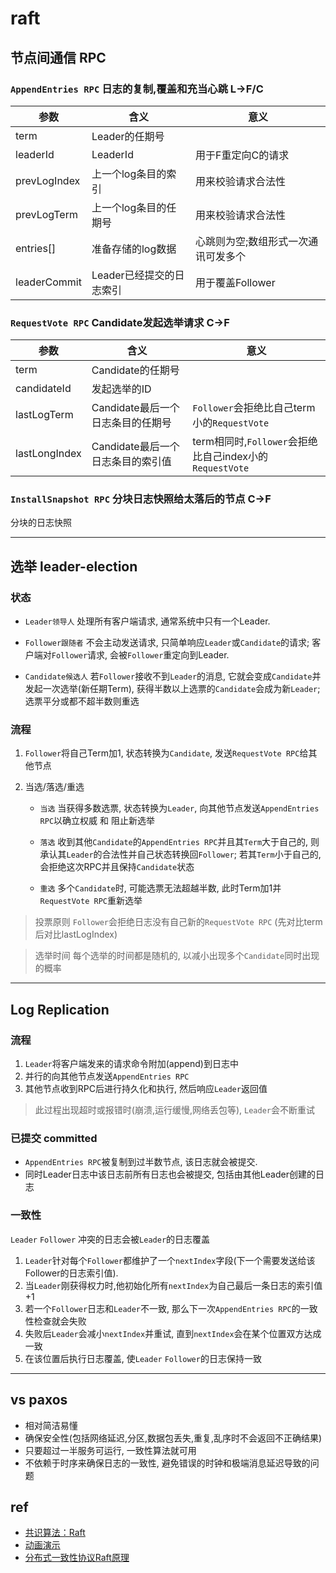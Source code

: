 # raft

## 节点间通信 RPC

### `AppendEntries RPC` 日志的复制,覆盖和充当心跳 L->F/C

| 参数         | 含义                     | 意义                                |
| ------------ | ------------------------ | ----------------------------------- |
| term         | Leader的任期号           |
| leaderId     | LeaderId                 | 用于F重定向C的请求                  |
| prevLogIndex | 上一个log条目的索引      | 用来校验请求合法性                  |
| prevLogTerm  | 上一个log条目的任期号    | 用来校验请求合法性                  |
| entries[]    | 准备存储的log数据        | 心跳则为空;数组形式一次通讯可发多个 |
| leaderCommit | Leader已经提交的日志索引 | 用于覆盖Follower                    |

### `RequestVote RPC` Candidate发起选举请求 C->F

| 参数          | 含义                              | 意义                                                    |
| ------------- | --------------------------------- | ------------------------------------------------------- |
| term          | Candidate的任期号                 |
| candidateId   | 发起选举的ID                      |
| lastLogTerm   | Candidate最后一个日志条目的任期号 | `Follower`会拒绝比自己term小的`RequestVote`             |
| lastLongIndex | Candidate最后一个日志条目的索引值 | term相同时,`Follower`会拒绝比自己index小的`RequestVote` |


### `InstallSnapshot RPC` 分块日志快照给太落后的节点 C->F

分块的日志快照

---

## 选举 leader-election

### 状态

- `Leader领导人` 处理所有客户端请求, 通常系统中只有一个Leader.

- `Follower跟随者` 不会主动发送请求, 只简单响应`Leader`或`Candidate`的请求; 客户端对`Follower`请求, 会被`Follower`重定向到Leader.

- `Candidate候选人` 若`Follower`接收不到`Leader`的消息, 它就会变成`Candidate`并发起一次选举(新任期Term), 获得半数以上选票的`Candidate`会成为新`Leader`; 选票平分或都不超半数则重选

### 流程

1. `Follower`将自己Term加1, 状态转换为`Candidate`, 发送`RequestVote RPC`给其他节点
2. 当选/落选/重选

   - `当选` 当获得多数选票, 状态转换为`Leader`, 向其他节点发送`AppendEntries RPC`以确立权威 和 阻止新选举

   - `落选` 收到其他`Candidate`的`AppendEntries RPC`并且其`Term`大于自己的, 则承认其`Leader`的合法性并自己状态转换回`Follower`; 若其`Term`小于自己的, 会拒绝这次RPC并且保持`Candidate`状态

   - `重选` 多个`Candidate`时, 可能选票无法超越半数, 此时Term加1并`RequestVote RPC`重新选举

> 投票原则 `Follower`会拒绝日志没有自己新的`RequestVote RPC` (先对比term 后对比lastLogIndex)

> 选举时间 每个选举的时间都是随机的, 以减小出现多个`Candidate`同时出现的概率

---

## Log Replication

### 流程

1. `Leader`将客户端发来的请求命令附加(append)到日志中
2. 并行的向其他节点发送`AppendEntries RPC`
3. 其他节点收到RPC后进行持久化和执行, 然后响应`Leader`返回值

> 此过程出现超时或报错时(崩溃,运行缓慢,网络丢包等), `Leader`会不断重试

### 已提交 committed

- `AppendEntries RPC`被复制到过半数节点, 该日志就会被提交.
- 同时Leader日志中该日志前所有日志也会被提交, 包括由其他Leader创建的日志

### 一致性

`Leader` `Follower` 冲突的日志会被`Leader`的日志覆盖

1. `Leader`针对每个`Follower`都维护了一个`nextIndex`字段(下一个需要发送给该Follower的日志索引值).
2. 当`Leader`刚获得权力时,他初始化所有`nextIndex`为自己最后一条日志的索引值+1
3. 若一个`Follower`日志和`Leader`不一致, 那么下一次`AppendEntries RPC`的一致性检查就会失败
4. 失败后`Leader`会减小`nextIndex`并重试, 直到`nextIndex`会在某个位置双方达成一致
5. 在该位置后执行日志覆盖, 使`Leader` `Follower`的日志保持一致

---

## vs paxos

- 相对简洁易懂
- 确保安全性(包括网络延迟,分区,数据包丢失,重复,乱序时不会返回不正确结果)
- 只要超过一半服务可运行, 一致性算法就可用
- 不依赖于时序来确保日志的一致性, 避免错误的时钟和极端消息延迟导致的问题

## ref

- [共识算法：Raft](https://www.jianshu.com/p/8e4bbe7e276c)
- [动画演示](http://thesecretlivesofdata.com/raft/)
- [分布式一致性协议Raft原理](https://wingsxdu.com/post/algorithms/raft/)

